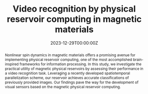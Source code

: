 ---
title: "Video recognition by physical reservoir computing in magnetic materials"
authors:
- admin
- Yukitoshi Motome
date: "2023-12-29T00:00:00Z"
doi: "10.3938/NPSM.73.1155"

# Schedule page publish date (NOT publication's date).
# publishDate: "2017-01-01T00:00:00Z"

# Publication type.
# Accepts a single type but formatted as a YAML list (for Hugo requirements).
# Enter a publication type from the CSL standard.
publication_types: ["article"]

# Publication name and optional abbreviated publication name.
publication: "NPSM"
publication_short: "New Phys.: Sae Mulli. **73**, 1155. [Proceedings of SCES 2023]"

abstract: Nonlinear spin dynamics in magnetic materials offers a promising avenue for implementing physical reservoir computing, one of the most accomplished brain-inspired frameworks for information processing. In this study, we investigate the practical utility of magnetic physical reservoirs by assessing their performance in a video recognition task. Leveraging a recently developed spatiotemporal parallelization scheme, our reservoir achieves accurate classifications of previously provided images. Our findings pave the way for the development of visual sensors based on the magnetic physical reservoir computing.

# Summary. An optional shortened abstract.
#summary: Lorem ipsum dolor sit amet, consectetur adipiscing elit. Duis posuere tellus ac convallis placerat. Proin tincidunt magna sed ex sollicitudin condimentum.

tags:
- Reservoir Computing
featured: false

# links:
# - name: ""
#   url: ""
url_pdf: https://www.npsm-kps.org/journal/view.html?volume=73&number=12&spage=1155&year=2023
url_code: ''
url_dataset: ''
url_poster: ''
url_project: ''
url_slides: ''
url_source: ''
url_video: ''

# Featured image
# To use, add an image named `featured.jpg/png` to your page's folder. 
image:
  caption: ''
  focal_point: ""
  preview_only: false

# Associated Projects (optional).
#   Associate this publication with one or more of your projects.
#   Simply enter your project's folder or file name without extension.
#   E.g. `internal-project` references `content/project/internal-project/index.md`.
#   Otherwise, set `projects: []`.
projects: []

# Slides (optional).
#   Associate this publication with Markdown slides.
#   Simply enter your slide deck's filename without extension.
#   E.g. `slides: "example"` references `content/slides/example/index.md`.
#   Otherwise, set `slides: ""`.

# slides: example
---